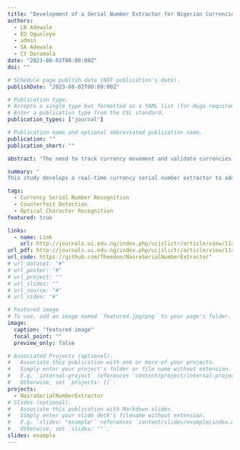 ```yaml
---
title: "Development of a Serial Number Extractor for Nigerian Currencies"
authors: 
  - LB Adewole
  - EO Ogunleye
  - admin
  - SA Adewale
  - CY Daramola
date: "2023-08-02T00:00:00Z"
doi: ""

# Schedule page publish date (NOT publication's date).
publishDate: "2023-08-02T00:00:00Z"

# Publication type.
# Accepts a single type but formatted as a YAML list (for Hugo requirements).
# Enter a publication type from the CSL standard.
publication_types: ["journal"]

# Publication name and optional abbreviated publication name.
publication: ""
publication_short: ""

abstract: "The need to track currency movement and validate currencies in circulation are two cogent reasons for developing a real-time currency serial number extractor. Due to significant technical innovation over the past few decades, currency counterfeiting issues have gotten progressively worse all over the world and it is presently one of the main issues in Nigeria. Hence, financial institutions and the general public often desire to know the authenticity of cash. Also, Government and security agencies often desire to track cash for the purpose of apprehending notorious kidnappers after ransom collection. This calls for a fast and accurate serial number extraction from currencies. Automatic serial number extraction can be segmented into three (3) phases, which include currency classification, region of interest extraction, and character recognition. In this paper, an optimized object identification model was proposed for currency classification. A pre-trained denomination-based region of interest algorithm was then applied for the extraction of the serial number region. We further utilized three (3) existing optical character recognition models: Pytesseract, Easy OCR, and Keras OCR for the character recognition. Accuracy, Levenshtein Distance, Jaccard Similarity, Character Error Rate, and Damerau Distance metrics were employed in this study for recognition performance measure. The currency bill classification yielded a 100% accuracy while the best accuracy of 81% was obtained with the EasyOCR framework at the character recognition phase. The recognition model performance can be considered poor for the targeted application. Hence, the need for customization of the general character recognition architecture for Nigerian currency bill serial number recognition."

summary: "
This study develops a real-time currency serial number extractor to address counterfeiting and cash tracking in Nigeria. It uses currency classification, region extraction, and character recognition with OCR models. While achieving 100% classification accuracy, the best OCR accuracy was 81%, highlighting the need for customized recognition models for Nigerian currency."

tags:
  - Currency Serial Number Recognition
  - Counterfeit Detection
  - Optical Character Recognition 
featured: true

links:
  - name: Link
    url: http://journals.ui.edu.ng/index.php/uijslictr/article/view/1142
url_pdf: http://journals.ui.edu.ng/index.php/uijslictr/article/view/1142/960
url_code: https://github.com/Theedon/NairaSerialNumberExtractor"
# url_dataset: "#"
# url_poster: "#"
# url_project: ""
# url_slides: ""
# url_source: "#"
# url_video: "#"

# Featured image
# To use, add an image named `featured.jpg/png` to your page's folder.
image:
  caption: "featured image"
  focal_point: ""
  preview_only: false

# Associated Projects (optional).
#   Associate this publication with one or more of your projects.
#   Simply enter your project's folder or file name without extension.
#   E.g. `internal-project` references `content/project/internal-project/index.md`.
#   Otherwise, set `projects: []`.
projects:
  - NairaSerialNumberExtractor
# Slides (optional).
#   Associate this publication with Markdown slides.
#   Simply enter your slide deck's filename without extension.
#   E.g. `slides: "example"` references `content/slides/example/index.md`.
#   Otherwise, set `slides: ""`.
slides: example
---
```


<!-- This work is driven by the results in my [previous paper](/publication/conference-paper/) on LLMs.

{{% callout note %}}
Create your slides in Markdown - click the _Slides_ button to check out the example.
{{% /callout %}}

Add the publication's **full text** or **supplementary notes** here. You can use rich formatting such as including [code, math, and images](https://docs.hugoblox.com/content/writing-markdown-latex/). -->
